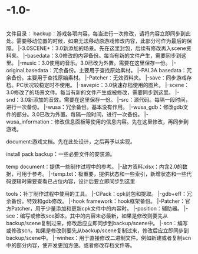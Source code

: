 # -1.0-
<br>文件目录：
  backup：游戏各项内容。每当进行一次修改，请将内容立即同步到此处。需要移动位置的时候，如果无法移动原游戏修改内容，此部分可作为最后的保障。
  |-3.0SCENE+：3.0新添加的场景。先在这里封包，后续有修改再入scene资料夹。
  |-basedata：3.0修改的内容备份。每当有新的文件产生，需要同步到这里。
  |-music：3.0使用的音乐。3.0已改为外置。需要在这里保存一份。
  |-original basedata：冗余备份。主要用于查找原始素材。
  |-PAL3A basedata：冗余备份。主要用于查找原始素材。
  |-Patcher：无效资料夹。
  |-save：同步游戏存档。PC状况较稳定时不使用。
  |-savepic：3.0快速存档使用的图片。
  |-scene：3.0修改了的场景文件。每当有新的文件产生或被修改，需要同步到这里。
  |-snd：3.0新添加的音效。需要在这里保存一份。
  |-src：源代码。每隔一段时间，进行一次备份。
  |-wusa：冗余备份。基本没有作用。
  |-wusa_gdb：修改gdb文件的部分。3.0已改为外置。每隔一段时间，进行一次备份。
  |-wusa_information：修改信息面板等使用的信息内容。先在这里修改，再同步到游戏。
  
  document:游戏文档。先在此处设计，之后再予以实现。
  
  install pack backup：一些必要文件的安装源。
  
  temp document：提供一些制作过程中的参考。
  |-敌方资料.xlsx：内含2.0的数据，可用于参考。
  |-temp.txt：极重要，提供状态和一些索引，新增状态和一些代码逻辑时需要查看已占位内容，设计后要立即同步到这里
  
  tools：补丁制作过程中使用的工具。
  |-CPack：cpk封包和提取。
  |-gdb+eff：冗余备份。特效和gdb修改。
  |-hook framework：hook框架备份。
  |-Patcher：官方Patcher，用于少量添加和更新cpk文件中的内容时。
  |-position：辅助器。
  |-sce：编写或修改sce脚本。其中的内容未必最新，如果是修改则要先从backup/scene复制过来，修改后应立即同步到backup/scene中。
  |-scn：编写或修改scn。如果是修改则要先从backup/scene复制过来，修改后应立即同步到backup/scene中。
  |-winhex：用于直接修改二进制文件。例如新建或者复制scn中的部分内容，使开发更加方便。或者修改存档文件等。
